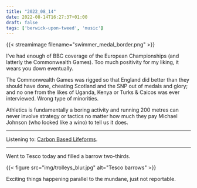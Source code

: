 ```yaml
---
title: "2022_08_14"
date: 2022-08-14T16:27:37+01:00
draft: false
tags: ['berwick-upon-tweed', 'music']
---
```


<!-- {{< figure src="../../img/swimmer_medal_border.png" alt="Grinning swimmer holding medal" >}} -->
{{< streamimage filename="swimmer_medal_border.png" >}}

I've had enough of BBC coverage of the European Championships (and latterly the Commonwealth Games). Too much positivity for my liking, it wears you down eventually.

The Commonwealth Games was rigged so that England did better than they should have done, cheating Scotland and the SNP out of medals and glory; and no one from the likes of Uganda, Kenya or Turks & Caicos was ever interviewed. Wrong type of minorities.

Athletics is fundamentally a boring activity and running 200 metres can never involve strategy or tactics no matter how much they pay Michael Johnson (who looked like a wino) to tell us it does.

--- 
Listening to: [Carbon Based Lifeforms](https://en.wikipedia.org/wiki/Carbon_Based_Lifeforms).

---
Went to Tesco today and filled a barrow two-thirds.

{{< figure src="img/trolleys_blur.jpg" alt="Tesco barrows" >}}

Exciting things happening parallel to the mundane, just not reportable.
